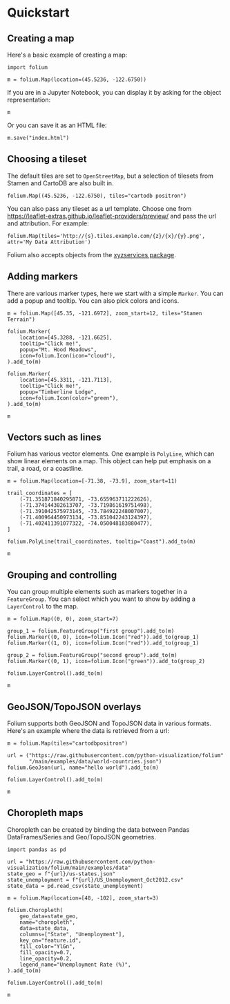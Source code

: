 Quickstart
===============

Creating a map
---------------

Here's a basic example of creating a map:

```{code-cell} ipython3
import folium

m = folium.Map(location=(45.5236, -122.6750))
```

If you are in a Jupyter Notebook, you can display it by asking for the object representation:

```{code-cell} ipython3
m
```

Or you can save it as an HTML file:

```{code-cell} ipython3
m.save("index.html")
```


Choosing a tileset
------------------

The default tiles are set to `OpenStreetMap`, but a selection of tilesets from Stamen and CartoDB are also built in.

```{code-cell} ipython3
folium.Map((45.5236, -122.6750), tiles="cartodb positron")
```

You can also pass any tileset as a url template. Choose one from https://leaflet-extras.github.io/leaflet-providers/preview/
and pass the url and attribution. For example:

```
folium.Map(tiles='http://{s}.tiles.example.com/{z}/{x}/{y}.png', attr='My Data Attribution')
```

Folium also accepts objects from the [xyzservices package](https://github.com/geopandas/xyzservices).


Adding markers
--------------

There are various marker types, here we start with a simple `Marker`. You can add a popup and
tooltip. You can also pick colors and icons.

```{code-cell} ipython3
m = folium.Map([45.35, -121.6972], zoom_start=12, tiles="Stamen Terrain")

folium.Marker(
    location=[45.3288, -121.6625],
    tooltip="Click me!",
    popup="Mt. Hood Meadows",
    icon=folium.Icon(icon="cloud"),
).add_to(m)

folium.Marker(
    location=[45.3311, -121.7113],
    tooltip="Click me!",
    popup="Timberline Lodge",
    icon=folium.Icon(color="green"),
).add_to(m)

m
```


Vectors such as lines
---------------------

Folium has various vector elements. One example is `PolyLine`, which can show linear elements on a map.
This object can help put emphasis on a trail, a road, or a coastline.

```{code-cell} ipython3
m = folium.Map(location=[-71.38, -73.9], zoom_start=11)

trail_coordinates = [
    (-71.351871840295871, -73.655963711222626),
    (-71.374144382613707, -73.719861619751498),
    (-71.391042575973145, -73.784922248007007),
    (-71.400964450973134, -73.851042243124397),
    (-71.402411391077322, -74.050048183880477),
]

folium.PolyLine(trail_coordinates, tooltip="Coast").add_to(m)

m
```


Grouping and controlling
------------------------

You can group multiple elements such as markers together in a `FeatureGroup`. You can select
which you want to show by adding a `LayerControl` to the map.

```{code-cell} ipython3
m = folium.Map((0, 0), zoom_start=7)

group_1 = folium.FeatureGroup("first group").add_to(m)
folium.Marker((0, 0), icon=folium.Icon("red")).add_to(group_1)
folium.Marker((1, 0), icon=folium.Icon("red")).add_to(group_1)

group_2 = folium.FeatureGroup("second group").add_to(m)
folium.Marker((0, 1), icon=folium.Icon("green")).add_to(group_2)

folium.LayerControl().add_to(m)

m
```


GeoJSON/TopoJSON overlays
-------------------------

Folium supports both GeoJSON and TopoJSON data in various formats. Here's an example where
the data is retrieved from a url:

```{code-cell} ipython3
m = folium.Map(tiles="cartodbpositron")

url = ("https://raw.githubusercontent.com/python-visualization/folium"
       "/main/examples/data/world-countries.json")
folium.GeoJson(url, name="hello world").add_to(m)

folium.LayerControl().add_to(m)

m
```


Choropleth maps
---------------

Choropleth can be created by binding the data between Pandas DataFrames/Series and Geo/TopoJSON geometries.

```{code-cell} ipython3
import pandas as pd

url = "https://raw.githubusercontent.com/python-visualization/folium/main/examples/data"
state_geo = f"{url}/us-states.json"
state_unemployment = f"{url}/US_Unemployment_Oct2012.csv"
state_data = pd.read_csv(state_unemployment)

m = folium.Map(location=[48, -102], zoom_start=3)

folium.Choropleth(
    geo_data=state_geo,
    name="choropleth",
    data=state_data,
    columns=["State", "Unemployment"],
    key_on="feature.id",
    fill_color="YlGn",
    fill_opacity=0.7,
    line_opacity=0.2,
    legend_name="Unemployment Rate (%)",
).add_to(m)

folium.LayerControl().add_to(m)

m
```
